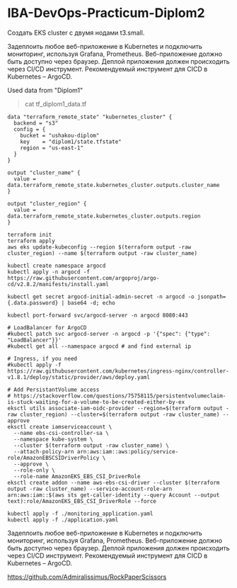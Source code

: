 # IBA-DevOps-Practicum-Diplom2

Создать EKS cluster с двумя нодами t3.small. 

Задеплоить любое веб-приложение в Kubernetes и подключить мониторинг, используя Grafana, Prometheus. 
Веб-приложение должно быть доступно через браузер. 
Деплой приложения должен происходить через CI/CD инструмент. Рекомендуемый инструмент для CICD в Kubernetes – ArgoCD.

Used data from "Diplom1"

> cat tf_diplom1_data.tf
```
data "terraform_remote_state" "kubernetes_cluster" {
  backend = "s3"
  config = {
    bucket = "ushakou-diplom"
    key    = "diplom1/state.tfstate"
    region = "us-east-1"
  }
}

output "cluster_name" {
  value = data.terraform_remote_state.kubernetes_cluster.outputs.cluster_name
}

output "cluster_region" {
  value = data.terraform_remote_state.kubernetes_cluster.outputs.region
}
```
```
terraform init
terraform apply
aws eks update-kubeconfig --region $(terraform output -raw cluster_region) --name $(terraform output -raw cluster_name)
```

```
kubectl create namespace argocd
kubectl apply -n argocd -f https://raw.githubusercontent.com/argoproj/argo-cd/v2.8.2/manifests/install.yaml

kubectl get secret argocd-initial-admin-secret -n argocd -o jsonpath={.data.password} | base64 -d; echo

kubectl port-forward svc/argocd-server -n argocd 8080:443

# LoadBalancer for ArgoCD
#kubectl patch svc argocd-server -n argocd -p '{"spec": {"type": "LoadBalancer"}}'
#kubectl get all --namespace argocd # and find external ip

# Ingress, if you need
#kubectl apply -f https://raw.githubusercontent.com/kubernetes/ingress-nginx/controller-v1.8.1/deploy/static/provider/aws/deploy.yaml

# Add PersistantVolume access
# https://stackoverflow.com/questions/75758115/persistentvolumeclaim-is-stuck-waiting-for-a-volume-to-be-created-either-by-ex
eksctl utils associate-iam-oidc-provider --region=$(terraform output -raw cluster_region) --cluster=$(terraform output -raw cluster_name) --approve
eksctl create iamserviceaccount \
  --name ebs-csi-controller-sa \
  --namespace kube-system \
  --cluster $(terraform output -raw cluster_name) \
  --attach-policy-arn arn:aws:iam::aws:policy/service-role/AmazonEBSCSIDriverPolicy \
  --approve \
  --role-only \
  --role-name AmazonEKS_EBS_CSI_DriverRole
eksctl create addon --name aws-ebs-csi-driver --cluster $(terraform output -raw cluster_name) --service-account-role-arn arn:aws:iam::$(aws sts get-caller-identity --query Account --output text):role/AmazonEKS_EBS_CSI_DriverRole --force

kubectl apply -f ./monitoring_application.yaml
kubectl apply -f ./application.yaml

```
Задеплоить любое веб-приложение в Kubernetes и подключить мониторинг, используя Grafana, Prometheus. 
Веб-приложение должно быть доступно через браузер. 
Деплой приложения должен происходить через CI/CD инструмент. Рекомендуемый инструмент для CICD в Kubernetes – ArgoCD.
 
https://github.com/Admiralissimus/RockPaperScissors
